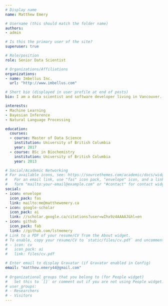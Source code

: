 ```yaml
---
# Display name
name: Matthew Emery

# Username (this should match the folder name)
authors:
- admin

# Is this the primary user of the site?
superuser: true

# Role/position
role: Senior Data Scientist

# Organizations/Affiliations
organizations:
- name: Imbellus Inc.
  url: "http://www.imbellus.com"

# Short bio (displayed in user profile at end of posts)
bio: I am a data scientist and software developer living in Vancouver. I work at [Imbellus Inc.](https://www.imbellus.com) We infer problem-solving ability through simulation-based assessments. I like to give talks and compete in data science competitions in my spare time.

interests:
- Machine Learning
- Bayesian Inference
- Natural Language Processing

education:
  courses:
  - course: Master of Data Science
    institution: University of British Columbia
    year: 2017
  - course: BSc in Biochemistry
    institution: University of British Columbia
    year: 2013

# Social/Academic Networking
# For available icons, see: https://sourcethemes.com/academic/docs/widgets/#icons
#   For an email link, use "fas" icon pack, "envelope" icon, and a link in the
#   form "mailto:your-email@example.com" or "#contact" for contact widget.
social:
- icon: envelope
  icon_pack: fas
  link: mailto:me@matthewemery.ca
- icon: google-scholar
  icon_pack: ai
  link: //scholar.google.ca/citations?user=wIhx9z4AAAAJ&hl=en
- icon: github
  icon_pack: fab
  link: //github.com/lstmemery
# Link to a PDF of your resume/CV from the About widget.
# To enable, copy your resume/CV to `static/files/cv.pdf` and uncomment the lines below.  
# - icon: cv
#   icon_pack: ai
#   link: files/cv.pdf

# Enter email to display Gravatar (if Gravatar enabled in Config)
email: "matthew.emery44@gmail.com"
  
# Organizational groups that you belong to (for People widget)
#   Set this to `[]` or comment out if you are not using People widget.  
# user_groups:
# - Researchers
# - Visitors
---
```

